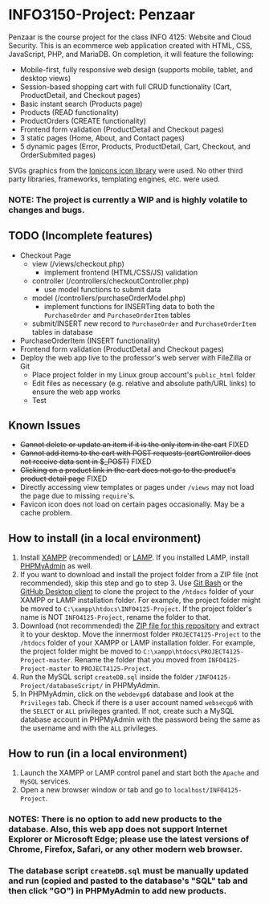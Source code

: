 # INFO3150-Project: Penzaar

Penzaar is the course project for the class INFO 4125: Website and Cloud Security.
This is an ecommerce web application created with HTML, CSS, JavaScript, PHP, and MariaDB.
On completion, it will feature the following:

- Mobile-first, fully responsive web design (supports mobile, tablet, and desktop views)
- Session-based shopping cart with full CRUD functionality (Cart, ProductDetail, and Checkout pages)
- Basic instant search (Products page)
- Products (READ functionality)
- ProductOrders (CREATE functionality)
- Frontend form validation (ProductDetail and Checkout pages)
- 3 static pages (Home, About, and Contact pages)
- 5 dynamic pages (Error, Products, ProductDetail, Cart, Checkout, and OrderSubmited pages)

SVGs graphics from the [Ionicons icon library](https://ionicons.com/) were used.
No other third party libraries, frameworks, templating engines, etc. were used.

### NOTE: The project is currently a WIP and is highly volatile to changes and bugs.

## TODO (Incomplete features)

- Checkout Page
  - view (/views/checkout.php)
    - implement frontend (HTML/CSS/JS) validation
  - controller (/controllers/checkoutController.php)
    - use model functions to submit data
  - model (/controllers/purchaseOrderModel.php)
    - implement functions for INSERTing data to both the `PurchaseOrder` and `PurchaseOrderItem` tables
  - submit/INSERT new record to `PurchaseOrder` and `PurchaseOrderItem` tables in database
- PurchaseOrderItem (INSERT functionality)
- Frontend form validation (ProductDetail and Checkout pages)
- Deploy the web app live to the professor's web server with FileZilla or Git
  - Place project folder in my Linux group account's `public_html` folder
  - Edit files as necessary (e.g. relative and absolute path/URL links) to ensure the web app works
  - Test

## Known Issues

- ~~Cannot delete or update an item if it is the only item in the cart~~ FIXED
- ~~Cannot add items to the cart with POST requests (cartController does not receive data sent in \$\_POST)~~ FIXED
- ~~Clicking on a product link in the cart does not go to the product's product detail page~~ FIXED
- Directly accessing view templates or pages under `/views` may not load the page due to missing `require`'s.
- Favicon icon does not load on certain pages occasionally. May be a cache problem.

## How to install (in a local environment)

1. Install [XAMPP](https://www.apachefriends.org/index.html) (recommended) or [LAMP](https://bitnami.com/stack/lamp/installer). If you installed LAMP, install [PHPMyAdmin](https://www.phpmyadmin.net/) as well.
2. If you want to download and install the project folder from a ZIP file (not recommended), skip this step and go to step 3. Use [Git Bash](https://git-scm.com/downloads) or the [GitHub Desktop client](https://desktop.github.com/) to clone the project to the `/htdocs` folder of your XAMPP or LAMP installation folder. For example, the project folder might be moved to `C:\xampp\htdocs\INFO4125-Project`. If the project folder's name is NOT `INFO4125-Project`, rename the folder to that.
3. Download (not recommended) the [ZIP file for this repository](https://github.com/JunYuHuang/INFO4125-Project/archive/master.zip) and extract it to your desktop. Move the innermost folder `PROJECT4125-Project` to the `/htdocs` folder of your XAMPP or LAMP installation folder. For example, the project folder might be moved to `C:\xampp\htdocs\PROJECT4125-Project-master`. Rename the folder that you moved from `INFO4125-Project-master` to `PROJECT4125-Project`.
4. Run the MySQL script `createDB.sql` inside the folder `/INFO4125-Project/databaseScript/` in PHPMyAdmin.
5. In PHPMyAdmin, click on the `webdevgp6` database and look at the `Privileges` tab. Check if there is a user account named `websecgp6` with the `SELECT` or `ALL` privileges granted. If not, create such a MySQL database account in PHPMyAdmin with the password being the same as the username and with the `ALL` privileges.

## How to run (in a local environment)

1. Launch the XAMPP or LAMP control panel and start both the `Apache` and `MySQL` services.
2. Open a new browser window or tab and go to `localhost/INFO4125-Project`.

### NOTES: There is no option to add new products to the database. Also, this web app does not support Internet Explorer or Microsoft Edge; please use the latest versions of Chrome, Firefox, Safari, or any other modern web browser.

### The database script `createDB.sql` must be manually updated and run (copied and pasted to the database's "SQL" tab and then click "GO") in PHPMyAdmin to add new products.

<!-- ## Screenshots -->
<!-- ### Home Page -->
<!-- ### Products Page -->
<!-- ### About Page -->
<!-- ### Contact Page -->
<!-- ### Cart Page -->
<!-- ### Checkout Page -->
<!-- ### Order Confirmation Page -->
